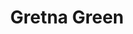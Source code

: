 ---
title: Gretna Green
year: 1933
opening_date: 1933-04-18
closing_date: 
layout: productions
image:
image_caption:
image_credit:
playbill:
category:
Theatre: Theatre Jacksonville
cast:
  Mary Ewing Boyd: Avis Linley
  Roselyn Hightower: Maria Linley
  Gordon McCauley: Thomas Linley
crew:
  Director: Gertrude F. Jacobi
  Costumes: Will Louis
  Staging: 
    - Drummond Paul, Jr.
understudies:
orchestra:
external_links:
---